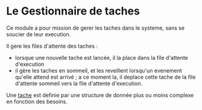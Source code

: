 # Le Gestionnaire de taches

Ce module a pour mission de gerer les taches dans le systeme, sans se soucier de leur execution.

Il gere les files d'attente des taches :

- lorsque une nouvelle tache est lancée, il la place dans la file d'attente d'execution
- il gère les taches en sommeil, et les reveillent lorsqu'un evenement qu'elle attend est arrivé ; a ce moment la, il deplace cette tache de la file d'attente sommeil vers la file d'attente d'execution.

Une [tache](Tache.md) est definie par une structure de donnée plus ou moins complexe en fonction des besoins.